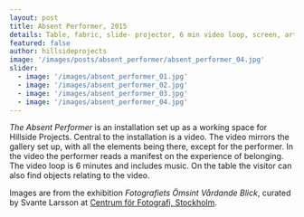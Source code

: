 ```yaml
---
layout: post
title: Absent Performer, 2015
details: Table, fabric, slide- projector, 6 min video loop, screen, artist book, glass of water, chair and plant.
featured: false
author: hillsideprojects
image: '/images/posts/absent_performer/absent_performer_04.jpg'
slider:
  - image: '/images/absent_performer_01.jpg'
  - image: '/images/absent_performer_02.jpg'
  - image: '/images/absent_performer_03.jpg'
  - image: '/images/absent_performer_04.jpg'
---
```


_The Absent Performer_ is an installation set up as a working space for Hillside Projects. Central to the installation is a video. The video mirrors the gallery set up, with all the elements being there, except for the performer. In the video the performer reads a manifest on the experience of belonging. The video loop is 6 minutes and includes music. On the table the visitor can also find objects relating to the video.

Images are from the exhibition _Fotografiets Ömsint Vårdande Blick_, curated by Svante Larsson at <a href="http://www.centrumforfotografi.se/kalendarium/stora-galleriet-cff-fotografiets-%C3%B6msint-v%C3%A5rdande-blick" target="blank">Centrum för Fotografi, Stockholm</a>.
